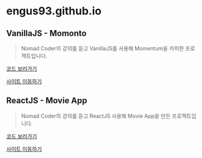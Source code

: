 # engus93.github.io

## VanillaJS - Momonto

> Nomad Coder의 강의를 듣고 VanillaJS를 사용해 Momentum을 카피한 프로젝트입니다.

[코드 보러가기](https://github.com/engus93/engus93.github.io/tree/master/01.VanillaJS)

[사이트 이동하기](https://engus93.github.io/01.VanillaJS)

## ReactJS - Movie App

> Nomad Coder의 강의를 듣고 ReactJS 사용해 Movie App을 만든 프로젝트입니다.

[코드 보러가기](https://github.com/engus93/ReactJS_Movie_App)

[사이트 이동하기](https://engus93.github.io/ReactJS_Movie_App/)